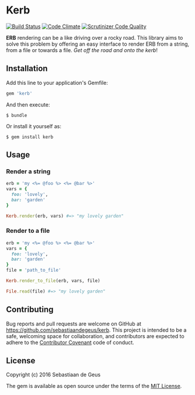 # Kerb

[![Build Status](https://travis-ci.org/sebastiaandegeus/kerb.svg?branch=master)](https://travis-ci.org/sebastiaandegeus/kerb)
[![Code Climate](https://codeclimate.com/github/sebastiaandegeus/kerb/badges/gpa.svg)](https://codeclimate.com/github/sebastiaandegeus/kerb)
[![Scrutinizer Code Quality](https://scrutinizer-ci.com/g/sebastiaandegeus/kerb/badges/quality-score.png?b=master)](https://scrutinizer-ci.com/g/sebastiaandegeus/kerb/?branch=master)

__ERB__ rendering can be a like driving over a rocky road. This library aims to solve this problem by offering an easy interface to render ERB from a string, from a file or towards a file. _Get off the road and onto the kerb_!

## Installation

Add this line to your application's Gemfile:

```ruby
gem 'kerb'
```

And then execute:

```
$ bundle
```

Or install it yourself as:

```
$ gem install kerb
```

## Usage

### Render a string

```ruby
erb = 'my <%= @foo %> <%= @bar %>'
vars = {
  foo: 'lovely',
  bar: 'garden'
}

Kerb.render(erb, vars) #=> "my lovely garden"
```

### Render to a file

```ruby
erb = 'my <%= @foo %> <%= @bar %>'
vars = {
  foo: 'lovely',
  bar: 'garden'
}
file = 'path_to_file'

Kerb.render_to_file(erb, vars, file)

File.read(file) #=> "my lovely garden"
```

## Contributing

Bug reports and pull requests are welcome on GitHub at https://github.com/sebastiaandegeus/kerb. This project is intended to be a safe, welcoming space for collaboration, and contributors are expected to adhere to the [Contributor Covenant](http://contributor-covenant.org) code of conduct.

## License

Copyright (c) 2016 Sebastiaan de Geus

The gem is available as open source under the terms of the [MIT License](https://github.com/sebastiaandegeus/kerb/blob/master/LICENSE).



